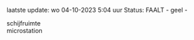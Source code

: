 laatste update: 
wo 04-10-2023  5:04   uur 
Status: FAALT - geel - 
<div class="service R">schijfruimte</div><div class="service R">microstation</div>